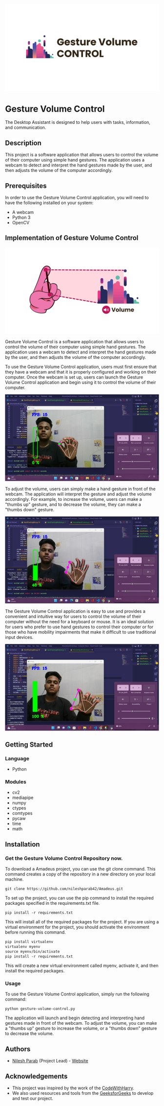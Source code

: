 ![Cover image](https://github.com/nileshparab42/Gesture-Volume-Control/blob/master/assets/GVC-Cover.png)

# Gesture Volume Control

The Desktop Assistant is designed to help users with tasks, information, and communication.

## Description

This project is a software application that allows users to control the volume of their computer using simple hand gestures. The application uses a webcam to detect and interpret the hand gestures made by the user, and then adjusts the volume of the computer accordingly.
 
## Prerequisites

In order to use the Gesture Volume Control application, you will need to have the following installed on your system:

- A webcam
- Python 3
- OpenCV

## Implementation of Gesture Volume Control

![GVC Example](https://github.com/nileshparab42/Gesture-Volume-Control/blob/master/assets/GVC-Example.png)

Gesture Volume Control is a software application that allows users to control the volume of their computer using simple hand gestures. The application uses a webcam to detect and interpret the hand gestures made by the user, and then adjusts the volume of the computer accordingly.

To use the Gesture Volume Control application, users must first ensure that they have a webcam and that it is properly configured and working on their computer. Once the webcam is set up, users can launch the Gesture Volume Control application and begin using it to control the volume of their computer.

![Zero Percent](https://github.com/nileshparab42/Gesture-Volume-Control/blob/master/assets/zero-percent.png)

To adjust the volume, users can simply make a hand gesture in front of the webcam. The application will interpret the gesture and adjust the volume accordingly. For example, to increase the volume, users can make a "thumbs up" gesture, and to decrease the volume, they can make a "thumbs down" gesture.


![Mid Percent](https://github.com/nileshparab42/Gesture-Volume-Control/blob/master/assets/mid-percent.png)

The Gesture Volume Control application is easy to use and provides a convenient and intuitive way for users to control the volume of their computer without the need for a keyboard or mouse. It is an ideal solution for users who prefer to use hand gestures to control their computer or for those who have mobility impairments that make it difficult to use traditional input devices.

![Hundred Percent](https://github.com/nileshparab42/Gesture-Volume-Control/blob/master/assets/hundred-percent.png)


## Getting Started

### Language

* Python

### Modules

* cv2
* mediapipe
* numpy
* ctypes
* comtypes
* pycaw
* time
* math

## Installation

### Get the Gesture Volume Control Repository now.

To download a Amadeus project, you can use the git clone command. This command creates a copy of the repository in a new directory on your local machine.
```
git clone https://github.com/nileshparab42/Amadeus.git
```
To set up the project, you can use the pip command to install the required packages specified in the requirements.txt file.
```
pip install -r requirements.txt
```
This will install all of the required packages for the project. If you are using a virtual environment for the project, you should activate the environment before running this command.
```
pip install virtualenv
virtualenv myenv
source myenv/bin/activate
pip install -r requirements.txt
```
This will create a new virtual environment called myenv, activate it, and then install the required packages.

### Usage

To use the Gesture Volume Control application, simply run the following command:
```
python gesture-volume-control.py
```
The application will launch and begin detecting and interpreting hand gestures made in front of the webcam. To adjust the volume, you can make a "thumbs up" gesture to increase the volume, or a "thumbs down" gesture to decrease the volume.

## Authors

- [Nilesh Parab](https://github.com/nileshparab42) (Project Lead) - [Website](https://nileshparab10.blogspot.com/)
  

## Acknowledgements

- This project was inspired by the work of the [CodeWithHarry](https://www.youtube.com/@CodeWithHarry).
- We also used resources and tools from the [GeeksforGeeks](https://www.geeksforgeeks.org/speech-recognition-in-python-using-google-speech-api/) to develop and test our project.
